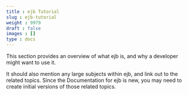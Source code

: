 ```yaml
---
title : ejb Tutorial
slug : ejb-tutorial
weight : 9979
draft : false
images : []
type : docs
---
```


This section provides an overview of what ejb is, and why a developer might want to use it.

It should also mention any large subjects within ejb, and link out to the related topics.  Since the Documentation for ejb is new, you may need to create initial versions of those related topics.

